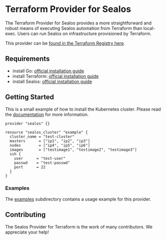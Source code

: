 # Terraform Provider for Sealos

The Terraform Provider for Sealos provides a more straightforward and robust means of executing Sealos automation from Terraform than local-exec. Users can run Sealos on infrastructure provisioned by Terraform.

This provider can be [found in the Terraform Registry here](https://registry.terraform.io/providers/LZiHaN/sealos/latest).


## Requirements

- install Go: [official installation guide](https://go.dev/doc/install)
- install Terraform: [official installation guide](https://developer.hashicorp.com/terraform/tutorials/aws-get-started/install-cli)
- install Sealos: [official installation guide](https://sealos.io/docs/lifecycle-management/quick-start/installation)


## Getting Started

This is a small example of how to install the Kubernetes cluster. Please read the [documentation](https://registry.terraform.io/providers/LZiHaN/sealos/latest/docs) for more
information.

```hcl
provider "sealos" {}

resource "sealos_cluster" "example" {
  cluster_name = "test-cluster"
  masters      = ["ip1", "ip2", "ip3"]
  nodes        = ["ip4", "ip5", "ip6"]
  images       = ["testimage1", "testimage2", "testimage3"]
  ssh {
    user      = "test-user"
    passwd    = "test-passwd"
    port      = 22
  }
}
```

### Examples
The [examples](./examples/) subdirectory contains a usage example for this provider.

## Contributing

The Sealos Provider for Terraform is the work of many contributors. We appreciate your help!

